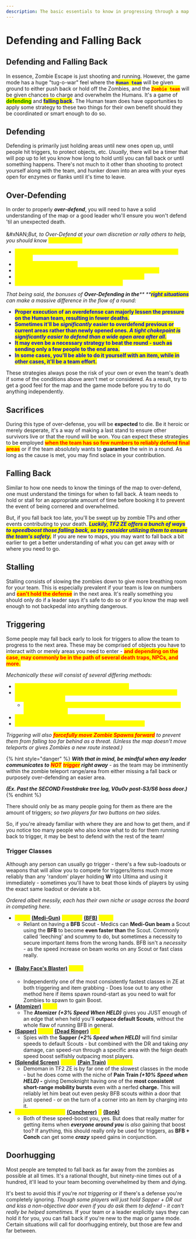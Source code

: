 ```yaml
---
description: The basic essentials to know in progressing through a map!
---
```


# Defending and Falling Back

## Defending and Falling Back

In essence, Zombie Escape is just shooting and running. However, the game mode has a huge "tug-o-war" feel where the <mark style="color:blue;">**`Human team`**</mark> will be given ground to either push back or hold off the Zombies, and the <mark style="color:red;">**`Zombie team`**</mark> will be given chances to charge and overwhelm the Humans. It's a game of <mark style="color:green;">**defending**</mark> and <mark style="color:blue;">**falling back**</mark>**.** The Human team does have opportunities to apply some strategy to these two things for their own benefit should they be coordinated or smart enough to do so.

## Defending

Defending is primarily just holding areas until new ones open up, until people hit triggers, to protect objects, etc. _Usually_, there will be a timer that will pop up to let you know how long to hold until you can fall back or until something happens. There's not much to it other than shooting to protect yourself along with the team, and hunker down into an area with your eyes open for enzymes or flanks until it's time to leave.

## Over-Defending

In order to properly _**over-defend**_, you will need to have a solid understanding of the map or a good leader who'll ensure you won't defend 'til an unexpected death.\
\
&#xNAN;_&#x42;ut, to Over-Defend at your own discretion or rally others to help, you should know <mark style="color:yellow;">**the following:**</mark>_

* <mark style="color:yellow;">**The timings of the map (extent to which you can hold before TP or death.)**</mark>
* <mark style="color:yellow;">**Locations of zombie TPs.**</mark>
* <mark style="color:yellow;">**The ratio of potential defenders to the amount of zombies.**</mark>
* <mark style="color:yellow;">**Whether or not people will actually defend with you.**</mark>
* <mark style="color:yellow;">**Whether or not the pros outweigh the cons.**</mark>

_That being said, the bonuses of **Over-Defending in the****&#x20;**<mark style="color:blue;">**right situations**</mark> can make a massive difference in the flow of a round:_

* <mark style="color:blue;">**Proper execution of an overdefense can majorly lessen the pressure on the Human team, resulting in fewer deaths.**</mark>
* <mark style="color:blue;">**Sometimes it'll be**</mark><mark style="color:blue;">**&#x20;**</mark>_<mark style="color:blue;">**significantly**</mark>_<mark style="color:blue;">**&#x20;**</mark><mark style="color:blue;">**easier to overdefend previous or current areas rather than newly opened ones.**</mark><mark style="color:blue;">**&#x20;**</mark>_<mark style="color:blue;">**A tight chokepoint is significantly easier to defend than a wide open area after all.**</mark>_
* <mark style="color:blue;">**It may even be a necessary strategy to beat the round - such as sending only a few people to the end area.**</mark>
* <mark style="color:blue;">**In some cases, you'll be able to do it yourself with an item, while in other cases, it'll be a team effort.**</mark>

These strategies always pose the risk of your own or even the team's death if some of the conditions above aren't met or considered. As a result, try to get a good feel for the map and the game mode before you try to do anything independently.

## Sacrifices

During this type of over-defense, you will be **expected** to die. Be it heroic or merely desperate, it's a way of making a last stand to ensure other survivors live or that the round will be won. You can expect these strategies to be employed <mark style="color:red;">**when the team has so few numbers to reliably defend final areas**</mark> or if the team absolutely wants to **guarantee** the win in a round. As long as the cause is met, you may find solace in your contribution.

## Falling Back

Similar to how one needs to know the timings of the map to over-defend, one must understand the timings for when to fall back. A team needs to hold or stall for an appropriate amount of time before booking it to prevent the event of being cornered and overwhelmed.

But, if you fall back too late, you'll be swept up by zombie TPs and other events contributing to your death. _<mark style="color:blue;">**Luckily, TF2 ZE offers a bunch of ways to speedboost those falling back, so try consider utilizing them to ensure the team's safety.**</mark>_ If you are new to maps, you may want to fall back a bit earlier to get a better understanding of what you can get away with or where you need to go.

## Stalling

Stalling consists of slowing the zombies down to give more breathing room for your team. This is especially prevalent if your team is low on numbers and <mark style="color:red;">**can't hold the defense**</mark> in the next area. It's really something you should only do if a leader says it's safe to do so or if you know the map well enough to not backpedal into anything dangerous.

## Triggering

Some people may fall back early to look for triggers to allow the team to progress to the next area. These may be comprised of objects you have to interact with or merely areas you need to enter - <mark style="color:red;">**and depending on the case, may commonly be in the path of several death traps, NPCs, and more.**</mark>

_Mechanically these will consist of several differing methods:_

* <mark style="color:yellow;">**Trigger Buttons/Levers**</mark><mark style="color:yellow;">**&#x20;**</mark>_<mark style="color:yellow;">**(+Use/Melee needed.)**</mark>_
* <mark style="color:yellow;">**Entering Specific Area**</mark><mark style="color:yellow;">**&#x20;**</mark>_<mark style="color:yellow;">**(Ex. Bottom of Mako Reactor, Past the first Frostdrake tree log.)**</mark>_
  * <mark style="color:yellow;">**Similarly, simply**</mark><mark style="color:yellow;">**&#x20;**</mark>_<mark style="color:yellow;">**touching**</mark>_<mark style="color:yellow;">**&#x20;**</mark><mark style="color:yellow;">**Specific Map Doors or Obstacles can also trigger them.**</mark>
* <mark style="color:yellow;">**Destroying a Breakable Object/NPC.**</mark>
* <mark style="color:yellow;">**Using Map Item to Activate**</mark><mark style="color:yellow;">**&#x20;**</mark>_<mark style="color:yellow;">**(Ex. Shroomforest2 key.)**</mark>_

_Triggering will also <mark style="color:red;">**forcefully move Zombie Spawns forward**</mark> to prevent them from falling too far behind as a threat. (Unless the map doesn't move teleports or gives Zombies a new route instead.)_&#x20;

{% hint style="danger" %}
_**With that in mind, be mindful when any leader communicates to&#x20;**<mark style="color:red;">**NOT**</mark>_ _<mark style="color:red;">**trigger**</mark>**&#x20;right away** -_ as the team may be imminently within the zombie teleport range/area from either missing a fall back or purposely over-defending an easier area.&#x20;

_**(Ex. Past the SECOND Frostdrake tree log, V0u0v post-S3/S6 boss door.)**_
{% endhint %}

There should only be as many people going for them as there are the amount of triggers; _so two players for two buttons on two sides._&#x20;

So, if you're already familiar with where they are and how to get them, and if you notice too many people who also know what to do for them running back to trigger, it may be best to defend with the rest of the team!

### Trigger Classes

Although any person can usually go trigger - there's a few sub-loadouts or weapons that will allow you to compete for triggers/items much more reliably than any 'random' player holding **W** into Ultima and using it immediately - sometimes you'll have to beat those kinds of players by using the exact same loadout or deviate a bit.

_Ordered albeit messily, each has their own niche or usage across the board in competing here._

* <mark style="color:yellow;">**\[ANY]**</mark> [**(Medi-Gun)**](../human-zombie-guides-stats-here/meet-the-humans-outdated-+weapons/medic/secondaries.md) _<mark style="color:yellow;">**(PLUS+)**</mark>_ [**(BFB)**](../human-zombie-guides-stats-here/meet-the-humans-outdated-+weapons/scout/primaries.md#baby-faces-blaster) <mark style="color:yellow;">**Scout**</mark>
  * Reliant on having a **BFB** Scout - Medics can **Medi-Gun beam** a Scout using the **BFB** to become **even faster than** the Scout. Commonly called 'leeching' and scummy to do, but sometimes a necessity to secure important items from the wrong hands. BFB isn't a _necessity_ - as the speed increase on beam works on any Scout or fast class really.
* #### &#x20;  [**(Baby Face's Blaster)**](../human-zombie-guides-stats-here/meet-the-humans-outdated-+weapons/scout/primaries.md#baby-faces-blaster) <mark style="color:yellow;">Scout</mark>
  * Independently one of the most consistently fastest classes in ZE at both triggering and item grabbing - Does lose out to any other method here if items spawn round-start as you need to wait for Zombies to spawn to gain Boost.
* [**(Atomizer)**](../human-zombie-guides-stats-here/meet-the-humans-outdated-+weapons/scout/melees.md#atomizer) <mark style="color:yellow;">**Scout**</mark>
  * The **Atomizer** _**(+3% Speed When HELD)**_ gives you JUST enough of an edge that when held you'll **outpace default Scouts**, without the whole flaw of running BFB in general.
* [**(Sapper)**](../human-zombie-guides-stats-here/meet-the-humans-outdated-+weapons/spy/sappers.md#sapper) <mark style="color:yellow;">**(AND)**</mark> [**(Dead Ringer)**](../human-zombie-guides-stats-here/meet-the-humans-outdated-+weapons/spy/secondaries.md#dead-ringer) <mark style="color:yellow;">**Spy**</mark>
  * Spies with the **Sapper** _**(+2% Speed when HELD)**_ will find similar speeds to default Scouts - but combined with the DR and taking _any_ damage, can speed-run through a specific area with the feign death speed boost selfishly outpacing most players.
* [**(Splendid Screen)**](../human-zombie-guides-stats-here/meet-the-humans-outdated-+weapons/demoman/secondaries.md#splendid-screen) <mark style="color:yellow;">**(AND)**</mark> [**(Pain Train)**](../human-zombie-guides-stats-here/meet-the-humans-outdated-+weapons/demoman/melees.md#pain-train) <mark style="color:yellow;">**Demoman**</mark>
  * Demoman in TF2 ZE is by far one of the slowest classes in the mode - but he does come with the niche of **Pain Train&#x20;**_**(+10% Speed when HELD)**_**&#x20;-** giving Demoknight having one of the **most consistent short-range mobility bursts** even with a nerfed **charge.** This will reliably let him beat out even pesky BFB scouts within a door that just opened - or on the turn of a corner into an item by charging into it.
* <mark style="color:yellow;">**Honorable Mentions**</mark> [**(Concherer)**](../human-zombie-guides-stats-here/meet-the-humans-outdated-+weapons/soldier/secondaries.md#concheror) <mark style="color:yellow;">**&**</mark> [**(Bonk)**](../human-zombie-guides-stats-here/meet-the-humans-outdated-+weapons/scout/secondaries.md#bonk-atomic-punch)
  * Both of these speed-boost you, yes. But does that really matter for getting items when _**everyone around you**_ is _also_ gaining that boost too? If anything, this should really only be used for triggers, as **BFB + Conch** can get some _**crazy**_ speed gains in conjunction.

## Doorhugging

Most people are tempted to fall back as far away from the zombies as possible at all times. It's a rational thought, but ninety-nine times out of a hundred, it'll lead to your team becoming overwhelmed by them and dying.&#x20;

It's best to avoid this if you're _not triggering_ or if there's a defense you're completely ignoring. _Though some players will just hold Sapper + DR out and kiss a non-objective door even if you do ask them to defend - it can't really be helped sometimes._ If your team or a leader explicitly says they can hold it for you, you can fall back if you're new to the map or game mode. Certain situations will call for doorhugging entirely, but those are few and far between.
